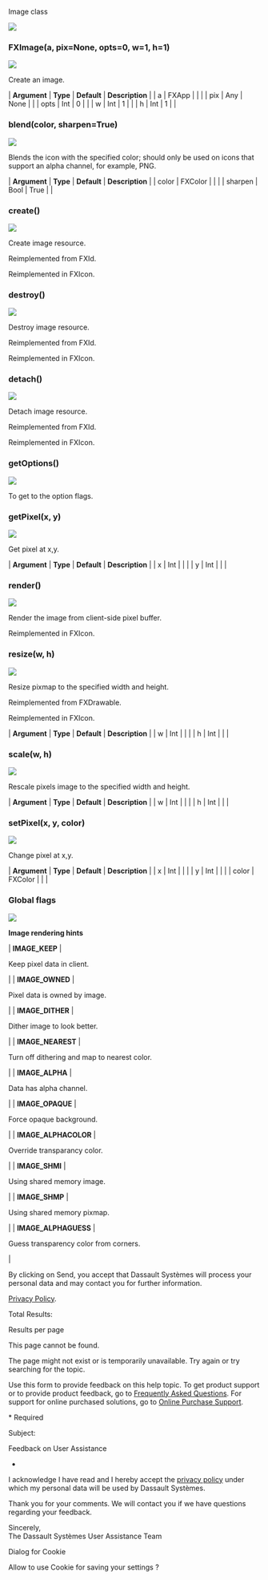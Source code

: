 Image class

![](https://help.3ds.com/2023/English/DSSIMULIA_Established/SIMACAERefImages/gui-fximage.png)

### FXImage(a, pix=None, opts=0, w=1, h=1)

![](https://help.3ds.com/2023/English/DSSIMULIA_Established/IconsReference/butix_top_wline.png)

Create an image.

| **Argument** | **Type** | **Default** | **Description** |
| a | FXApp | | |
| pix | Any | None | |
| opts | Int | 0 | |
| w | Int | 1 | |
| h | Int | 1 | |

### blend(color, sharpen=True)

![](https://help.3ds.com/2023/English/DSSIMULIA_Established/IconsReference/butix_top_wline.png)

Blends the icon with the specified color; should only be used on icons that support an alpha channel, for example, PNG.

| **Argument** | **Type** | **Default** | **Description** |
| color | FXColor | | |
| sharpen | Bool | True | |

### create()

![](https://help.3ds.com/2023/English/DSSIMULIA_Established/IconsReference/butix_top_wline.png)

Create image resource.

Reimplemented from FXId.

Reimplemented in FXIcon.

### destroy()

![](https://help.3ds.com/2023/English/DSSIMULIA_Established/IconsReference/butix_top_wline.png)

Destroy image resource.

Reimplemented from FXId.

Reimplemented in FXIcon.

### detach()

![](https://help.3ds.com/2023/English/DSSIMULIA_Established/IconsReference/butix_top_wline.png)

Detach image resource.

Reimplemented from FXId.

Reimplemented in FXIcon.

### getOptions()

![](https://help.3ds.com/2023/English/DSSIMULIA_Established/IconsReference/butix_top_wline.png)

To get to the option flags.

### getPixel(x, y)

![](https://help.3ds.com/2023/English/DSSIMULIA_Established/IconsReference/butix_top_wline.png)

Get pixel at x,y.

| **Argument** | **Type** | **Default** | **Description** |
| x | Int | | |
| y | Int | | |

### render()

![](https://help.3ds.com/2023/English/DSSIMULIA_Established/IconsReference/butix_top_wline.png)

Render the image from client-side pixel buffer.

Reimplemented in FXIcon.

### resize(w, h)

![](https://help.3ds.com/2023/English/DSSIMULIA_Established/IconsReference/butix_top_wline.png)

Resize pixmap to the specified width and height.

Reimplemented from FXDrawable.

Reimplemented in FXIcon.

| **Argument** | **Type** | **Default** | **Description** |
| w | Int | | |
| h | Int | | |

### scale(w, h)

![](https://help.3ds.com/2023/English/DSSIMULIA_Established/IconsReference/butix_top_wline.png)

Rescale pixels image to the specified width and height.

| **Argument** | **Type** | **Default** | **Description** |
| w | Int | | |
| h | Int | | |

### setPixel(x, y, color)

![](https://help.3ds.com/2023/English/DSSIMULIA_Established/IconsReference/butix_top_wline.png)

Change pixel at x,y.

| **Argument** | **Type** | **Default** | **Description** |
| x | Int | | |
| y | Int | | |
| color | FXColor | | |

### Global flags

![](https://help.3ds.com/2023/English/DSSIMULIA_Established/IconsReference/butix_top_wline.png)

**Image rendering hints**

| **IMAGE_KEEP** |

Keep pixel data in client.

|
| **IMAGE_OWNED** |

Pixel data is owned by image.

|
| **IMAGE_DITHER** |

Dither image to look better.

|
| **IMAGE_NEAREST** |

Turn off dithering and map to nearest color.

|
| **IMAGE_ALPHA** |

Data has alpha channel.

|
| **IMAGE_OPAQUE** |

Force opaque background.

|
| **IMAGE_ALPHACOLOR** |

Override transparancy color.

|
| **IMAGE_SHMI** |

Using shared memory image.

|
| **IMAGE_SHMP** |

Using shared memory pixmap.

|
| **IMAGE_ALPHAGUESS** |

Guess transparency color from corners.

|

By clicking on Send, you accept that Dassault Systèmes will process your personal data and may contact you for further information.

[Privacy Policy](https://www.3ds.com/privacy-policy).

Total Results:

Results per page

This page cannot be found.

The page might not exist or is temporarily unavailable. Try again or try searching for the topic.

Use this form to provide feedback on this help topic. To get product support or to provide product feedback, go to [Frequently Asked Questions](https://3ds.one/PO). For support for online purchased solutions, go to [Online Purchase Support](https://3ds.one/Q8).

\* Required

Subject:

Feedback on User Assistance

-

I acknowledge I have read and I hereby accept the [privacy policy](https://www.3ds.com/privacy-policy) under which my personal data will be used by Dassault Systèmes.

Thank you for your comments. We will contact you if we have questions regarding your feedback.

Sincerely,  
The Dassault Systèmes User Assistance Team

Dialog for Cookie

Allow to use Cookie for saving your settings ?
